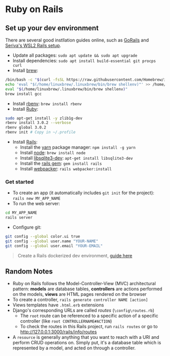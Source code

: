 # Ruby on Rails

## Set up your dev environment

There are several good instllation guides online, such as [GoRails](https://gorails.com/setup/windows/10) and [Seriva's WSL2 Rails setup](https://github.com/serivas/wsl2_rails_setup).

* Update all packages: `sudo apt update && sudo apt upgrade`
* Install dependencies: `sudo apt install build-essential git procps curl`
* Install [brew](https://brew.sh):
```bash
/bin/bash -c "$(curl -fsSL https://raw.githubusercontent.com/Homebrew/install/HEAD/install.sh)"
echo 'eval "$(/home/linuxbrew/.linuxbrew/bin/brew shellenv)"' >> /home/admin/.profile
eval "$(/home/linuxbrew/.linuxbrew/bin/brew shellenv)"
brew install gcc
```
* Install [rbenv](https://github.com/rbenv/rbenv): `brew install rbenv`
* Install [Ruby](https://www.ruby-lang.org/en/):
```bash
sudo apt-get install -y zlib1g-dev
rbenv install 3.0.2 --verbose
rbenv global 3.0.2
rbenv init # Copy in ~/.profile
```
* Install [Rails](https://rubyonrails.org/):
    * Install the [yarn](https://yarnpkg.com/) package manager: `npm install -g yarn`
    * Install [node](https://nodejs.org/it/): `brew install node`
    * Install [libsqlite3-dev](https://packages.debian.org/it/sid/libsqlite3-dev): `apt-get install libsqlite3-dev`
    * Install the [rails gem](https://rubygems.org/gems/rails/versions/5.0.0): `gem install rails`
    * Install [webpacker](https://github.com/rails/webpacker): `rails webpacker:install`

### Get started

* To create an app (it automatically includes `git init` for the project): `rails new MY_APP_NAME`
* To run the web server: 
```bash
cd MY_APP_NAME
rails server
```
* Configure git:
```bash
git config --global color.ui true
git config --global user.name "YOUR-NAME"
git config --global user.email "YOUR-EMAIL"
```

> Create a Rails dockerized dev environment, [guide here](https://www.cloudbees.com/blog/running-rails-development-environment-docker)

## Random Notes
* Ruby on Rails follows the Model-Controller-View (MVC) architectural pattern: **models** are database tables, **controllers** are actions performed on the models, **views** are HTML pages rendered on the browser
* To create a controller, `rails generate controller NAME [action]`
* Views templates have `.html.erb` extensions
* Django's corresponding URLs are called _routes_ (`\config\routes.rb`)
  * The `root` route can be referenced to a specific action of a specific controller (like `root CONTROLLERNAME#ACTION`)
  * To check the routes in this Rails project, run `rails routes` or go to <http://127.0.0.1:3000/rails/info/routes>
* A `resource` is generally anything that you want to reach with a URI and perform CRUD operations on. Simply put, it's a database table which is represented by a model, and acted on through a controller.